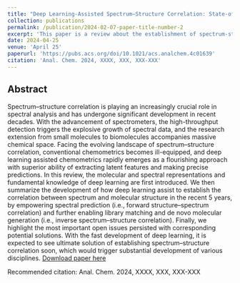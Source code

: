 ```yaml
---
title: "Deep Learning-Assisted Spectrum–Structure Correlation: State-of-the-Art and Perspectives"
collection: publications
permalink: /publication/2024-02-07-paper-title-number-2
excerpt: 'This paper is a review about the establishment of spectrum-structure correlation assisted by deep learning.'
date: 2024-04-25
venue: 'April 25'
paperurl: 'https://pubs.acs.org/doi/10.1021/acs.analchem.4c01639'
citation: 'Anal. Chem. 2024, XXXX, XXX, XXX-XXX'
---
```

## Abstract
Spectrum–structure correlation is playing an increasingly crucial role in spectral analysis and has undergone significant development in recent decades. With the advancement of spectrometers, the high-throughput detection triggers the explosive growth of spectral data, and the research extension from small molecules to biomolecules accompanies massive chemical space. Facing the evolving landscape of spectrum–structure correlation, conventional chemometrics becomes ill-equipped, and deep learning assisted chemometrics rapidly emerges as a flourishing approach with superior ability of extracting latent features and making precise predictions. In this review, the molecular and spectral representations and fundamental knowledge of deep learning are first introduced. We then summarize the development of how deep learning assist to establish the correlation between spectrum and molecular structure in the recent 5 years, by empowering spectral prediction (i.e., forward structure–spectrum correlation) and further enabling library matching and de novo molecular generation (i.e., inverse spectrum–structure correlation). Finally, we highlight the most important open issues persisted with corresponding potential solutions. With the fast development of deep learning, it is expected to see ultimate solution of establishing spectrum–structure correlation soon, which would trigger substantial development of various disciplines.
[Download paper here](https://pubs.acs.org/doi/10.1021/acs.analchem.4c01639)

Recommended citation: Anal. Chem. 2024, XXXX, XXX, XXX-XXX